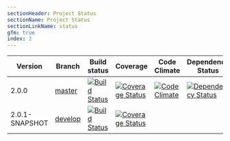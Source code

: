 ```yaml
---
sectionHeader: Project Status
sectionName: Project Status
sectionLinkName: status
gfm: true
index: 2
---
```

| Version          | Branch  | Build status                                                                                                                                                              | Coverage | Code Climate | Dependency Status |
| ---------------- | ------- | ------------------------------------------------------------------------------------------------------------------------------------------------------------------------- | ------------ | -------- | ----------------- |
| 2.0.0            | [master](https://github.com/jmdobry/angular-cache)  | [![Build Status](https://travis-ci.org/jmdobry/angular-cache.png?branch=master)](https://travis-ci.org/jmdobry/angular-cache) | [![Coverage Status](https://coveralls.io/repos/jmdobry/angular-cache/badge.png?branch=master)](https://coveralls.io/r/jmdobry/angular-cache?branch=master) | [![Code Climate](https://codeclimate.com/github/jmdobry/angular-cache.png)](https://codeclimate.com/github/jmdobry/angular-cache) | [![Dependency Status](https://gemnasium.com/jmdobry/angular-cache.png)](https://gemnasium.com/jmdobry/angular-cache) |
| 2.0.1-SNAPSHOT   | [develop](https://github.com/jmdobry/angular-cache/tree/develop) | [![Build Status](https://travis-ci.org/jmdobry/angular-cache.png?branch=develop)](https://travis-ci.org/jmdobry/angular-cache) | [![Coverage Status](https://coveralls.io/repos/jmdobry/angular-cache/badge.png?branch=develop)](https://coveralls.io/r/jmdobry/angular-cache?branch=develop) |   |